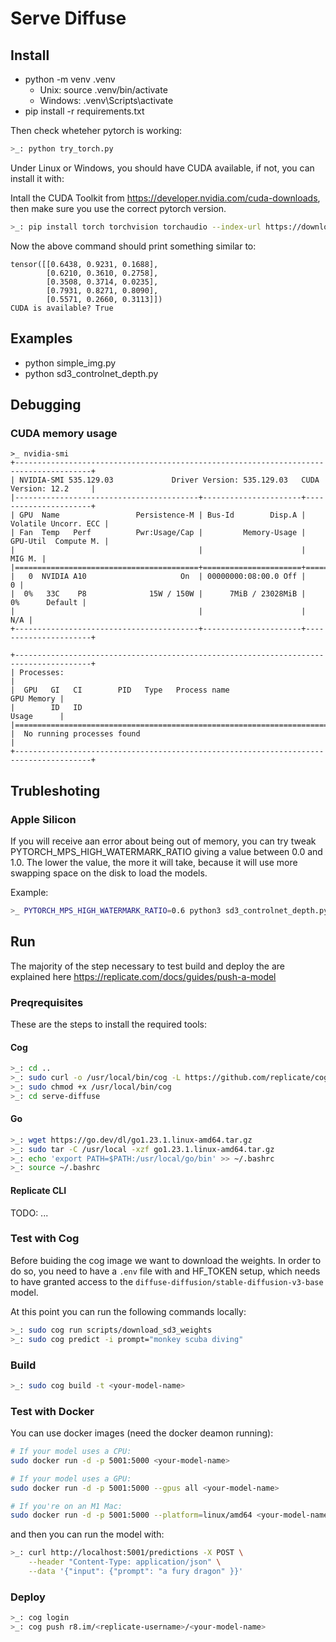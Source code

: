 # Serve Diffuse

## Install

- python -m venv .venv
  - Unix: source .venv/bin/activate
  - Windows: .venv\Scripts\activate
- pip install -r requirements.txt

Then check wheteher pytorch is working:

```bash
>_: python try_torch.py
```

Under Linux or Windows, you should have CUDA available, if not, you can install it with:

Intall the CUDA Toolkit from <https://developer.nvidia.com/cuda-downloads>, then make sure you use the correct pytorch version.

```bash
>_: pip install torch torchvision torchaudio --index-url https://download.pytorch.org/whl/cu124
```

Now the above command should print something similar to:

```text
tensor([[0.6438, 0.9231, 0.1688],
        [0.6210, 0.3610, 0.2758],
        [0.3508, 0.3714, 0.0235],
        [0.7931, 0.8271, 0.8090],
        [0.5571, 0.2660, 0.3113]])
CUDA is available? True
```

## Examples

- python simple_img.py
- python sd3_controlnet_depth.py

## Debugging

### CUDA memory usage

```text
>_ nvidia-smi
+---------------------------------------------------------------------------------------+
| NVIDIA-SMI 535.129.03             Driver Version: 535.129.03   CUDA Version: 12.2     |
|-----------------------------------------+----------------------+----------------------+
| GPU  Name                 Persistence-M | Bus-Id        Disp.A | Volatile Uncorr. ECC |
| Fan  Temp   Perf          Pwr:Usage/Cap |         Memory-Usage | GPU-Util  Compute M. |
|                                         |                      |               MIG M. |
|=========================================+======================+======================|
|   0  NVIDIA A10                     On  | 00000000:08:00.0 Off |                    0 |
|  0%   33C    P8              15W / 150W |      7MiB / 23028MiB |      0%      Default |
|                                         |                      |                  N/A |
+-----------------------------------------+----------------------+----------------------+
                                                                                         
+---------------------------------------------------------------------------------------+
| Processes:                                                                            |
|  GPU   GI   CI        PID   Type   Process name                            GPU Memory |
|        ID   ID                                                             Usage      |
|=======================================================================================|
|  No running processes found                                                           |
+---------------------------------------------------------------------------------------+
```

## Trubleshoting

### Apple Silicon

If you will receive aan error about being out of memory, you can try tweak PYTORCH_MPS_HIGH_WATERMARK_RATIO giving a value between 0.0 and 1.0. The lower the value, the more it will take, because it will use more swapping space on the disk to load the models.

Example:

```bash
>_ PYTORCH_MPS_HIGH_WATERMARK_RATIO=0.6 python3 sd3_controlnet_depth.py
```

## Run

The majority of the step necessary to test build and deploy the are explained here <https://replicate.com/docs/guides/push-a-model>

### Preqrequisites

These are the steps to install the required tools:

#### Cog

```bash
>_: cd ..
>_: sudo curl -o /usr/local/bin/cog -L https://github.com/replicate/cog/releases/latest/download/cog_`uname -s`_`uname -m`
>_: sudo chmod +x /usr/local/bin/cog
>_: cd serve-diffuse
```

#### Go

```bash
>_: wget https://go.dev/dl/go1.23.1.linux-amd64.tar.gz
>_: sudo tar -C /usr/local -xzf go1.23.1.linux-amd64.tar.gz
>_: echo 'export PATH=$PATH:/usr/local/go/bin' >> ~/.bashrc
>_: source ~/.bashrc
```

#### Replicate CLI

TODO: ...

### Test with Cog

Before buiding the cog image we want to download the weights. In order to do so, you need to have a `.env` file with and HF_TOKEN setup, which needs to have granted access to the `diffuse-diffusion/stable-diffusion-v3-base` model.

At this point you can run the following commands locally:

```bash
>_: sudo cog run scripts/download_sd3_weights
>_: sudo cog predict -i prompt="monkey scuba diving"
```

### Build

```bash
>_: sudo cog build -t <your-model-name>
```

### Test with Docker

You can use docker images (need the docker deamon running):

```bash
# If your model uses a CPU:
sudo docker run -d -p 5001:5000 <your-model-name>

# If your model uses a GPU:
sudo docker run -d -p 5001:5000 --gpus all <your-model-name>

# If you're on an M1 Mac:
sudo docker run -d -p 5001:5000 --platform=linux/amd64 <your-model-name>
```

and then you can run the model with:

```bash
>_: curl http://localhost:5001/predictions -X POST \
    --header "Content-Type: application/json" \
    --data '{"input": {"prompt": "a fury dragon" }}'
```

### Deploy

```bash
>_: cog login
>_: cog push r8.im/<replicate-username>/<your-model-name>
```
